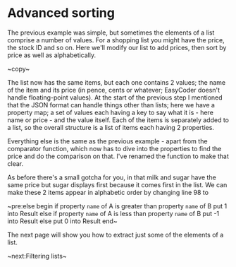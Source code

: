 # Advanced sorting #
The previous example was simple, but sometimes the elements of a list comprise a number of values. For a shopping list you might have the price, the stock ID and so on. Here we'll modify our list to add prices, then sort by price as well as alphabetically.

~copy~

The list now has the same items, but each one contains 2 values; the name of the item and its price (in pence, cents or whatever; EasyCoder doesn't handle floating-point values). At the start of the previous step I mentioned that the JSON format can handle things other than lists; here we have a property map; a set of values each having a key to say what it is - here name or price - and the value itself. Each of the items is separately added to a list, so the overall structure is a list of items each having 2 properties.

Everything else is the same as the previous example - apart from the comparator function, which now has to dive into the properties to find the price and do the comparison on that. I've renamed the function to make that clear.

As before there's a small gotcha for you, in that milk and sugar have the same price but sugar displays first because it comes first in the list. We can make these 2 items appear in alphabetic order by changing line 98 to

~pre:else
begin
    if property `name` of A is greater than property `name` of B
        put 1 into Result
    else if property `name` of A is less than property `name` of B
        put -1 into Result
    else put 0 into Result
end~

The next page will show you how to extract just some of the elements of a list.

~next:Filtering lists~
